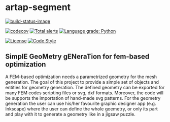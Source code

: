 # artap-segment

[![build-status-image]][travis]

[build-status-image]: https://travis-ci.com/tamasorosz/artap-segment.svg?branch=main
[travis]: https://travis-ci.com/tamasorosz/artap-segment.svg?branch=main
[![codecov](https://codecov.io/gh/tamasorosz/artap-segment/branch/main/graph/badge.svg?token=zH6pBqqnid)](https://codecov.io/gh/tamasorosz/artap-segment)
[![Total alerts](https://img.shields.io/lgtm/alerts/g/tamasorosz/artap-segment.svg?logo=lgtm&logoWidth=18)](https://lgtm.com/projects/g/tamasorosz/artap-segment/alerts/)
[![Language grade: Python](https://img.shields.io/lgtm/grade/python/g/tamasorosz/artap-segment.svg?logo=lgtm&logoWidth=18)](https://lgtm.com/projects/g/tamasorosz/artap-segment/context:python)

[![License](https://badgen.net/github/license/tamasorosz/artap-segment?labelColor=2e3a44&label=License)](https://github.com/tamasorosz/artap-segment/master/LICENSE)
[![Code Style](https://badgen.net/badge/Code%20Style/black?labelColor=2e3a44&color=000000)](https://github.com/psf/black)


## SimplE GeoMetry gENeraTion for fem-based optimization

A FEM-based optimization needs a parametrized geometry for the mesh generation. The goal of this project to provide a 
simple set of objects and entities for geometry generation. The defined geometry can be exported for many FEM codes scripting files or svg, dxf formats. 
Moreover, the code will be supports the importation of hand-made svg patterns. For the geometry generation the user can use his/her favourite graphic designer app (e.g. Inkscape) where the user can define the whole goemetry,
or only its part and play with it to generate a geometry like in a jigsaw puzzle. 

